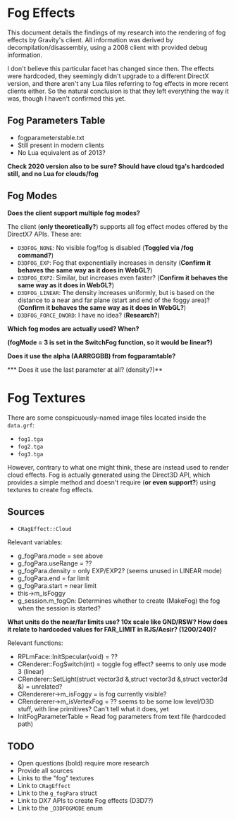 # Fog Effects

This document details the findings of my research into the rendering of fog effects by Gravity's client. All information was derived by decompilation/disassembly, using a 2008 client with provided debug information.

I don't believe this particular facet has changed since then. The effects were hardcoded, they seemingly didn't upgrade to a different DirectX version, and there aren't any Lua files referring to fog effects in more recent clients either. So the natural conclusion is that they left everything the way it was, though I haven't confirmed this yet.

## Fog Parameters Table

* fogparameterstable.txt
* Still present in modern clients
* No Lua equivalent as of 2013?

**Check 2020 version also to be sure? Should have cloud tga's hardcoded still, and no Lua for clouds/fog**

## Fog Modes

**Does the client support multiple fog modes?**

The client (**only theoretically?**) supports all fog effect modes offered by the DirectX7 APIs. These are:

* ``D3DFOG_NONE``: No visible fog/fog is disabled (**Toggled via /fog command?**)
* ``D3DFOG_EXP``: Fog that exponentially increases in density  (**Confirm it behaves the same way as it does in WebGL?**)
* ``D3DFOG_EXP2``: Similar, but increases even faster?  (**Confirm it behaves the same way as it does in WebGL?**)
* ``D3DFOG_LINEAR``: The density increases uniformly, but is based on the distance to a near and far plane (start and end of the foggy area)? (**Confirm it behaves the same way as it does in WebGL?**)
* ``D3DFOG_FORCE_DWORD``: I have no idea? (**Research?**)

**Which fog modes are actually used? When?**

**(fogMode = 3 is set in the SwitchFog function, so it would be linear?)**

**Does it use the alpha (AARRGGBB) from fogparamtable?**

*** Does it use the last parameter at all? (density?)**

# Fog Textures

There are some conspicuously-named image files located inside the ``data.grf``:

*  ``fog1.tga``
*  ``fog2.tga``
*  ``fog3.tga``

However, contrary to what one might think, these are instead used to render cloud effects. Fog is actually generated using the Direct3D API, which provides a simple method and doesn't require (**or even support?**) using textures to create fog effects.

## Sources

* ``CRagEffect::Cloud``


Relevant variables:

* g_fogPara.mode = see above
* g_fogPara.useRange = ??
* g_fogPara.density = only EXP/EXP2? (seems unused in LINEAR mode)
* g_fogPara.end = far limit
* g_fogPara.start = near limit
* this->m_isFoggy
* g_session.m_fogOn: Determines whether to create (MakeFog) the fog when the session is started?

**What units do the near/far limits use? 10x scale like GND/RSW? How does it relate to hardcoded values for FAR_LIMIT in RJS/Aesir? (1200/240)?**

Relevant functions:

* RPLmFace::InitSpecular(void) = ??
* CRenderer::FogSwitch(int) = toggle fog effect? seems to only use mode 3 (linear)
* CRenderer::SetLight(struct vector3d &,struct vector3d &,struct vector3d &) = unrelated?
* CRendererer->m_isFoggy = is fog currently visible?
* CRendererer->m_isVertexFog = ?? seems to be some low level/D3D stuff, with line primitives? Can't tell what it does, yet
* InitFogParameterTable = Read fog parameters from text file (hardcoded path)


## TODO

* Open questions (bold) require more research
* Provide all sources
* Links to the "fog" textures
* Link to ``CRagEffect``
* Link to the ``g_fogPara`` struct
* Link to DX7 APIs to create Fog effects (D3D7?)
* Link to the ``_D3DFOGMODE`` enum